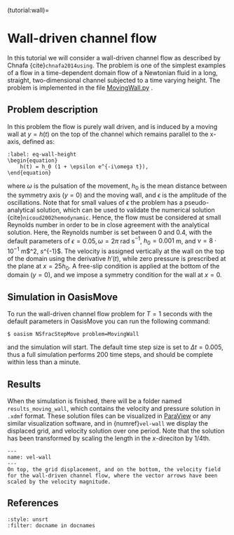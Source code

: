 (tutorial:wall)=

# Wall-driven channel flow

In this tutorial we will consider a wall-driven channel flow as described by Chnafa {cite}`chnafa2014using`. The problem
is one of the simplest examples of a flow in a time-dependent domain flow of a Newtonian fluid in a long, straight,
two-dimensional channel subjected to a time varying height. The problem is implemented in the
file [MovingWall.py](https://github.com/KVSlab/OasisMove/blob/main/src/oasismove/problems/NSfracStep/MovingWall.py)
.

## Problem description

In this problem the flow is purely wall driven, and is induced by a moving wall at $y = h(t)$ on the top of the channel
which remains parallel to the x-axis, defined as:

```{math}
:label: eq-wall-height
\begin{equation}
    h(t) = h_0 (1 + \epsilon e^{-i\omega t}),
\end{equation}
```

where $\omega$ is the pulsation of the movement, $h_0$ is the mean distance between the symmetry axis $(y = 0)$ and the
moving wall, and $\epsilon$ is the amplitude of the oscillations. Note that for small values of $\epsilon$ the problem
has a pseudo-analytical solution, which can be used to validate the numerical solution {cite}`nicoud2002hemodynamic`.
Hence, the flow must be considered at small Reynolds number in order to be in close agreement with the analytical
solution. Here, the Reynolds number is set between 0 and 0.4, with the default parameters of $\epsilon = 0.05, \omega =
2\pi$ rad s$^{-1}$, $h_0 = 0.001$ m, and $\nu = 8\cdot 10^{-1}$ m$^2\, $s$^{-1}$. The velocity is assigned vertically at
the wall on the top of the domain using the derivative $h'(t)$, while zero pressure is prescribed at the plane at $x =
25h_0$. A free-slip condition is applied at the bottom of the domain ($y=0$), and we impose a symmetry condition for the
wall at $x=0$.

## Simulation in OasisMove

To run the wall-driven channel flow problem for $T=1$ seconds with the default parameters in OasisMove you can run the
following command:

``` console
$ oasism NSfracStepMove problem=MovingWall
```

and the simulation will start. The default time step size is set to $\Delta t=0.005$, thus a full simulation performs
200 time steps, and should be complete within less than a minute.

## Results

When the simulation is finished, there will be a folder named `results_moving_wall`, which contains the velocity and
pressure solution in `.xdmf` format. These solution files can be visualized in [ParaView](https://www.paraview.org/) or
any similar visualization software, and in {numref}`vel-wall` we display the displaced grid, and velocity solution over
one period. Note that the solution has been transformed by scaling the length in the $x$-direciton by 1/4th.

```{figure} figures/moving_wall.gif
---
name: vel-wall
---
On top, the grid displacement, and on the bottom, the velocity field for the wall-driven channel flow, where the vector arrows have been scaled by the velocity magnitude. 
```

## References

```{bibliography} references.bib
:style: unsrt
:filter: docname in docnames
```
